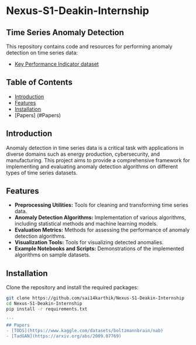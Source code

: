 # Nexus-S1-Deakin-Internship

## Time Series Anomaly Detection

This repository contains code and resources for performing anomaly detection on time series data:


- [Key Performance Indicator dataset ](https://data.world/datasets/kpi)

## Table of Contents

- [Introduction](#introduction)
- [Features](#features)
- [Installation](#installation)
- [Papers] (#Papers)


## Introduction

Anomaly detection in time series data is a critical task with applications in diverse domains such as energy production, cybersecurity, and manufacturing. This project aims to provide a comprehensive framework for implementing and evaluating anomaly detection algorithms on different types of time series datasets.

## Features

- **Preprocessing Utilities:** Tools for cleaning and transforming time series data.
- **Anomaly Detection Algorithms:** Implementation of various algorithms, including statistical methods and machine learning models.
- **Evaluation Metrics:** Methods for assessing the performance of anomaly detection algorithms.
- **Visualization Tools:** Tools for visualizing detected anomalies.
- **Example Notebooks and Scripts:** Demonstrations of the implemented algorithms on sample datasets.

## Installation

Clone the repository and install the required packages:

```bash
git clone https://github.com/sai14karthik/Nexus-S1-Deakin-Internship
cd Nexus-S1-Deakin-Internship
pip install -r requirements.txt

'''
## Papers 
- [TODS](https://www.kaggle.com/datasets/boltzmannbrain/nab)
- [TadGAN](https://arxiv.org/abs/2009.07769)


